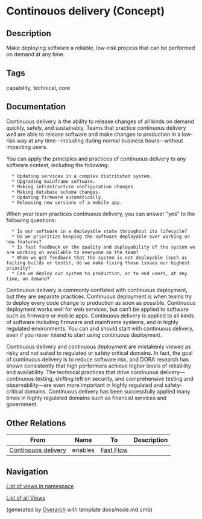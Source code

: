 
# Continouos delivery (Concept)
## Description
Make deploying software a reliable, low-risk process that can be performed on demand at any time.


## Tags
capability, technical, core

## Documentation
Continuous delivery is the ability to release changes of all kinds on demand quickly, safely, and sustainably. Teams that practice continuous delivery well are able to release software and make changes to production in a low-risk way at any time—including during normal business hours—without impacting users.
  
  You can apply the principles and practices of continuous delivery to any software context, including the following:
  
      * Updating services in a complex distributed system.
      * Upgrading mainframe software.
      * Making infrastructure configuration changes.
      * Making database schema changes.
      * Updating firmware automatically.
      * Releasing new versions of a mobile app.
  
  When your team practices continuous delivery, you can answer “yes” to the following questions:
  
      * Is our software in a deployable state throughout its lifecycle?
      * Do we prioritize keeping the software deployable over working on new features?
      * Is fast feedback on the quality and deployability of the system we are working on available to everyone on the team?
      * When we get feedback that the system is not deployable (such as failing builds or tests), do we make fixing these issues our highest priority?
      * Can we deploy our system to production, or to end users, at any time, on demand?
  
  Continuous delivery is commonly conflated with continuous deployment, but they are separate practices. Continuous deployment is when teams try to deploy every code change to production as soon as possible. Continuous deployment works well for web services, but can’t be applied to software such as firmware or mobile apps. Continuous delivery is applied to all kinds of software including firmware and mainframe systems, and in highly regulated environments. You can and should start with continuous delivery, even if you never intend to start using continuous deployment.
  
  Continuous delivery and continuous deployment are mistakenly viewed as risky and not suited to regulated or safety critical domains. In fact, the goal of continuous delivery is to reduce software risk, and DORA research has shown consistently that high performers achieve higher levels of reliability and availability. The technical practices that drive continuous delivery—continuous testing, shifting left on security, and comprehensive testing and observability—are even more important in highly regulated and safety-critical domains. Continuous delivery has been successfully applied many times in highly regulated domains such as financial services and government.
## Other Relations
| From | Name | To | Description |
|---|---|---|---|
| [Continouos delivery](../../../software-development/dora/capability/continuous-delivery.md) | enables | [Fast Flow](../../../software-development/dora/capability/fast-flow.md) |  |


## Navigation
[List of views in namespace](./views-in-namespace.md)

[List of all Views](../../../views.md)


(generated by [Overarch](https://github.com/soulspace-org/overarch) with template docs/node.md.cmb)
